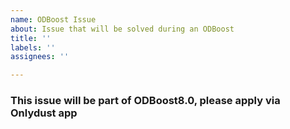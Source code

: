 ```yaml
---
name: ODBoost Issue
about: Issue that will be solved during an ODBoost
title: ''
labels: ''
assignees: ''

---
```


### This issue will be part of ODBoost8.0, please apply via Onlydust app
